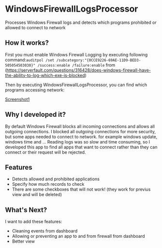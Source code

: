 # WindowsFirewallLogsProcessor
Processes Windows Firewall logs and detects which programs prohibited or allowed to connect to network

## How it works?

First you must enable Windows Firewall Logging by executing following command:`auditpol /set /subcategory:"{0CCE9226-69AE-11D9-BED3-505054503030}" /success:enable /failure:enable` from (https://serverfault.com/questions/316428/does-windows-firewall-have-the-ability-to-log-which-exe-is-blocked)

Then by executing WindowsFirewallLogsProcessor, you can find which programs accessing network:

[Screenshot1](dox/Capture.PNG)

## Why I developed it?
By default Windows Firewall blocks all incoming connections and allows all outgoing connections. I blocked all outgoing connections for more security, but some apps needed to connect to network. for example windows update, windows time and ... 
Reading logs was so slow and time consuming, so I developed this app to find all apps that want to connect rather than they can connect or their request will be rejected. 

## Features
- Detects allowed and prohibited applications
- Specify how much records to check
- There are some checkboxes that will not work! (they work for previus view and will be deleted)

## What's Next?
I want to add these features:
- Cleaning events from dashboard
- Allowing or preventing an app to and from firewall from dashboard
- Better view
